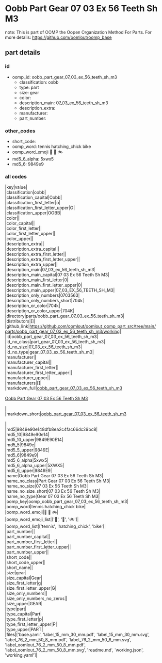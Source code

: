 # Oobb Part Gear 07 03 Ex 56 Teeth Sh M3  

note: This is part of OOMP the Oopen Organization Method For Parts. For more details: https://github.com/oomlout/oomp_base

##  part details





### id
* oomp_id: oobb_part_gear_07_03_ex_56_teeth_sh_m3
  * classification: oobb
  * type: part
  * size: gear
  * color: 
  * description_main: 07_03_ex_56_teeth_sh_m3
  * description_extra: 
  * manufacturer: 
  * part_number: 

### other_codes
* short_code: 
* oomp_word: tennis hatching_chick bike
* oomp_word_emoji :tennis: :hatching_chick: :bike:
* md5_6_alpha: 5xwx5
* md5_6: 9849e9

### all codes 
|key|value|  
|classification|oobb|  
|classification_capital|Oobb|  
|classification_first_letter|o|  
|classification_first_letter_upper|O|  
|classification_upper|OOBB|  
|color||  
|color_capital||  
|color_first_letter||  
|color_first_letter_upper||  
|color_upper||  
|description_extra||  
|description_extra_capital||  
|description_extra_first_letter||  
|description_extra_first_letter_upper||  
|description_extra_upper||  
|description_main|07_03_ex_56_teeth_sh_m3|  
|description_main_capital|07 03 Ex 56 Teeth Sh M3|  
|description_main_first_letter|0|  
|description_main_first_letter_upper|0|  
|description_main_upper|07_03_EX_56_TEETH_SH_M3|  
|description_only_numbers|0703563|  
|description_only_numbers_short|704k|  
|description_or_color|704k|  
|description_or_color_upper|704K|  
|directory|parts/oobb_part_gear_07_03_ex_56_teeth_sh_m3|  
|distributors|[]|  
|github_link|https://github.com/oomlout/oomlout_oomp_part_src/tree/main/parts/oobb_part_gear_07_03_ex_56_teeth_sh_m3/working|  
|id|oobb_part_gear_07_03_ex_56_teeth_sh_m3|  
|id_no_class|part_gear_07_03_ex_56_teeth_sh_m3|  
|id_no_size|07_03_ex_56_teeth_sh_m3|  
|id_no_type|gear_07_03_ex_56_teeth_sh_m3|  
|manufacturer||  
|manufacturer_capital||  
|manufacturer_first_letter||  
|manufacturer_first_letter_upper||  
|manufacturer_upper||  
|manufacturers|[]|  
|markdown_full|[oobb_part_gear_07_03_ex_56_teeth_sh_m3](https://github.com/oomlout/oomlout_oomp_part_src/tree/main/parts/oobb_part_gear_07_03_ex_56_teeth_sh_m3/working)<br>[](https://github.com/oomlout/oomlout_oomp_part_src/tree/main/parts/oobb_part_gear_07_03_ex_56_teeth_sh_m3/working)<br>[Oobb Part Gear 07 03 Ex 56 Teeth Sh M3](https://github.com/oomlout/oomlout_oomp_part_src/tree/main/parts/oobb_part_gear_07_03_ex_56_teeth_sh_m3/working)<br><br>|  
|markdown_short|[oobb_part_gear_07_03_ex_56_teeth_sh_m3](https://github.com/oomlout/oomlout_oomp_part_src/tree/main/parts/oobb_part_gear_07_03_ex_56_teeth_sh_m3/working)<br><br>|  
|md5|9849e90e148dfb8ea2c4fac66dc29bc8|  
|md5_10|9849e90e14|  
|md5_10_upper|9849E90E14|  
|md5_5|9849e|  
|md5_5_upper|9849E|  
|md5_6|9849e9|  
|md5_6_alpha|5xwx5|  
|md5_6_alpha_upper|5XWX5|  
|md5_6_upper|9849E9|  
|name|Oobb Part Gear 07 03 Ex 56 Teeth Sh M3|  
|name_no_class|Part Gear 07 03 Ex 56 Teeth Sh M3|  
|name_no_size|07 03 Ex 56 Teeth Sh M3|  
|name_no_size_short|07 03 Ex 56 Teeth Sh M3|  
|name_no_type|Gear 07 03 Ex 56 Teeth Sh M3|  
|oomp_key|oomp_oobb_part_gear_07_03_ex_56_teeth_sh_m3|  
|oomp_word|tennis hatching_chick bike|  
|oomp_word_emoji|:tennis: :hatching_chick: :bike:|  
|oomp_word_emoji_list|[':tennis:', ':hatching_chick:', ':bike:']|  
|oomp_word_list|['tennis', 'hatching_chick', 'bike']|  
|part_number||  
|part_number_capital||  
|part_number_first_letter||  
|part_number_first_letter_upper||  
|part_number_upper||  
|short_code||  
|short_code_upper||  
|short_name||  
|size|gear|  
|size_capital|Gear|  
|size_first_letter|g|  
|size_first_letter_upper|G|  
|size_only_numbers||  
|size_only_numbers_no_zeros||  
|size_upper|GEAR|  
|type|part|  
|type_capital|Part|  
|type_first_letter|p|  
|type_first_letter_upper|P|  
|type_upper|PART|  
|files|['base.yaml', 'label_15_mm_30_mm.pdf', 'label_15_mm_30_mm.svg', 'label_76_2_mm_50_8_mm.pdf', 'label_76_2_mm_50_8_mm.svg', 'label_oomlout_76_2_mm_50_8_mm.pdf', 'label_oomlout_76_2_mm_50_8_mm.svg', 'readme.md', 'working.json', 'working.yaml']|  
